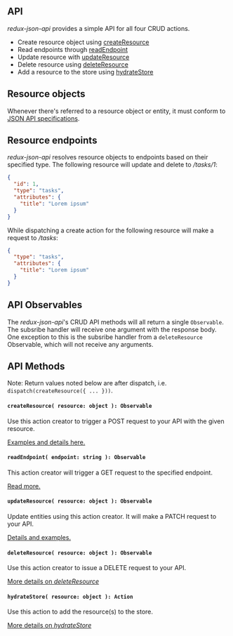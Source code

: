 API
---

_redux-json-api_ provides a simple API for all four CRUD actions.

- Create resource object using [createResource](#createresource-resource-object--function)
- Read endpoints through [readEndpoint](#readendpoint-endpoint-string--function)
- Update resource with [updateResource](#updateresource-resource-object--function)
- Delete resource using [deleteResource](#deleteresource-resource-object--function)
- Add a resource to the store using [hydrateStore](#hydratestore-resource-object--action)

## Resource objects

Whenever there's referred to a resource object or entity, it must conform to [JSON API specifications](http://jsonapi.org/format/#document-resource-objects).

## Resource endpoints

_redux-json-api_ resolves resource objects to endpoints based on their specified type. The following resource will update and delete to _/tasks/1_:

```json
{
  "id": 1,
  "type": "tasks",
  "attributes": {
    "title": "Lorem ipsum"
  }
}
```

While dispatching a create action for the following resource will make a request to _/tasks_:

```json
{
  "type": "tasks",
  "attributes": {
    "title": "Lorem ipsum"
  }
}
```


## API Observables
The _redux-json-api_'s CRUD API methods will all return a single `Observable`. The subsribe handler will receive one argument with the response body. One exception to this is the  subsribe handler from a `deleteResource` Observable, which will not receive any arguments.


## API Methods

Note: Return values noted below are after dispatch, i.e. `dispatch(createResource({ ... }))`.

#### `createResource( resource: object ): Observable`

Use this action creator to trigger a POST request to your API with the given resource.

[Examples and details here.](apis/createResource.md)

#### `readEndpoint( endpoint: string ): Observable`

This action creator will trigger a GET request to the specified endpoint.

[Read more.](apis/readEndpoint.md)

#### `updateResource( resource: object ): Observable`

Update entities using this action creator. It will make a PATCH request to your API.

[Details and examples.](apis/updateResource.md)

#### `deleteResource( resource: object ): Observable`

Use this action creator to issue a DELETE request to your API.

[More details on _deleteResource_](apis/deleteResource.md)

#### `hydrateStore( resource: object ): Action`

Use this action to add the resource(s) to the store.

[More details on _hydrateStore_](apis/hydrateStore.md)
